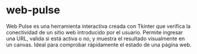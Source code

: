 # web-pulse
Web Pulse es una herramienta interactiva creada con Tkinter que verifica la conectividad de un sitio web introducido por el usuario. Permite ingresar una URL, valida si está activa o no, y muestra el resultado visualmente en un canvas. Ideal para comprobar rápidamente el estado de una página web.
